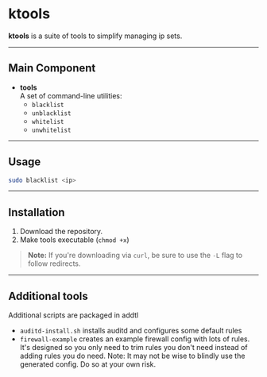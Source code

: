 # ktools

**ktools** is a suite of tools to simplify managing ip sets.

---

## Main Component
- **tools**  
  A set of command-line utilities:
  - `blacklist`
  - `unblacklist`
  - `whitelist`
  - `unwhitelist`

---

## Usage

```bash
sudo blacklist <ip>
```

---

## Installation

1. Download the repository.
2. Make tools executable (`chmod +x`)

> **Note:** If you're downloading via `curl`, be sure to use the `-L` flag to follow redirects.

---

## Additional tools
Additional scripts are packaged in addtl 
- `auditd-install.sh` installs auditd and configures some default rules
- `firewall-example` creates an example firewall config with lots of rules. It's designed so you only need to trim rules you don't need instead of adding rules you do need. Note: It may not be wise to blindly use the generated config. Do so at your own risk.
